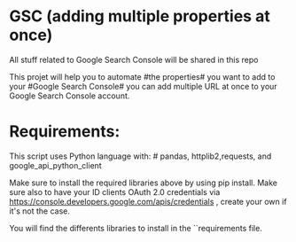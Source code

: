 # GSC (adding multiple properties at once)
All stuff related to Google Search Console will be shared in this repo


This projet will help you to automate #the properties# you want to add to your #Google Search Console# you can add multiple URL at once to your Google Search Console account.  


# Requirements:  

This script uses Python language with: # pandas, httplib2,requests, and google_api_python_client

Make sure to install the required libraries above by using pip install.  Make sure also to have your ID clients OAuth 2.0 credentials via https://console.developers.google.com/apis/credentials , create your own if it's not the case.


You will find the differents libraries to install in the ``requirements file.
